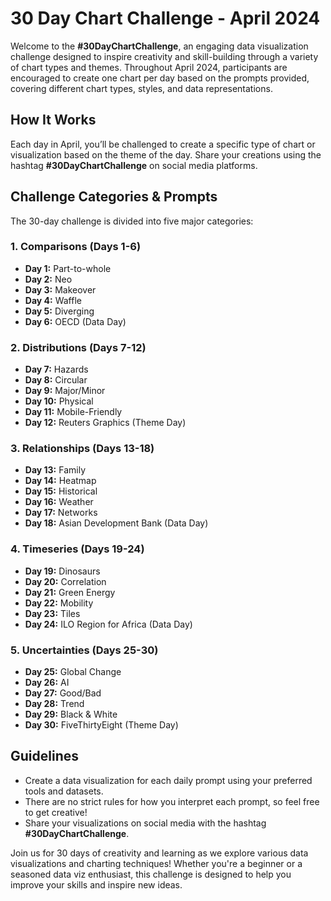# 30 Day Chart Challenge - April 2024

Welcome to the **#30DayChartChallenge**, an engaging data visualization challenge designed to inspire creativity and skill-building through a variety of chart types and themes. Throughout April 2024, participants are encouraged to create one chart per day based on the prompts provided, covering different chart types, styles, and data representations.

## How It Works
Each day in April, you’ll be challenged to create a specific type of chart or visualization based on the theme of the day. Share your creations using the hashtag **#30DayChartChallenge** on social media platforms.

## Challenge Categories & Prompts
The 30-day challenge is divided into five major categories:

### 1. Comparisons (Days 1-6)
- **Day 1:** Part-to-whole
- **Day 2:** Neo
- **Day 3:** Makeover
- **Day 4:** Waffle
- **Day 5:** Diverging
- **Day 6:** OECD (Data Day)

### 2. Distributions (Days 7-12)
- **Day 7:** Hazards
- **Day 8:** Circular
- **Day 9:** Major/Minor
- **Day 10:** Physical
- **Day 11:** Mobile-Friendly
- **Day 12:** Reuters Graphics (Theme Day)

### 3. Relationships (Days 13-18)
- **Day 13:** Family
- **Day 14:** Heatmap
- **Day 15:** Historical
- **Day 16:** Weather
- **Day 17:** Networks
- **Day 18:** Asian Development Bank (Data Day)

### 4. Timeseries (Days 19-24)
- **Day 19:** Dinosaurs
- **Day 20:** Correlation
- **Day 21:** Green Energy
- **Day 22:** Mobility
- **Day 23:** Tiles
- **Day 24:** ILO Region for Africa (Data Day)

### 5. Uncertainties (Days 25-30)
- **Day 25:** Global Change
- **Day 26:** AI
- **Day 27:** Good/Bad
- **Day 28:** Trend
- **Day 29:** Black & White
- **Day 30:** FiveThirtyEight (Theme Day)

## Guidelines
- Create a data visualization for each daily prompt using your preferred tools and datasets.
- There are no strict rules for how you interpret each prompt, so feel free to get creative!
- Share your visualizations on social media with the hashtag **#30DayChartChallenge**.
  
Join us for 30 days of creativity and learning as we explore various data visualizations and charting techniques! Whether you're a beginner or a seasoned data viz enthusiast, this challenge is designed to help you improve your skills and inspire new ideas.
